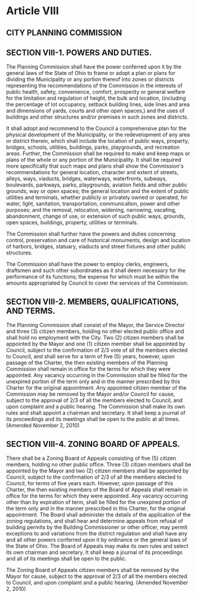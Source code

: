 
Article VIII
============

CITY PLANNING COMMISSION
------------------------

SECTION VIII-1.  POWERS AND DUTIES.
-----------------------------------

The Planning Commission shall have the power conferred upon it by the general laws of the State of Ohio to frame or adopt a plan or plans for dividing the Municipality or any portion thereof into zones or districts representing the recommendations of the Commission in the interests of public health, safety, convenience, comfort, prosperity or general welfare for the limitation and regulation of height, the bulk and location, (including the percentage of lot occupancy, setback building lines, side lines and area and dimensions of yards, courts and other open spaces,) and the uses of buildings and other structures and/or premises in such zones and districts.

It shall adopt and recommend to the Council a comprehensive plan for the physical development of the Municipality, or the redevelopment of any area or district therein, which shall include the location of public ways, property, bridges, schools, utilities, buildings, parks, playgrounds, and recreation areas.
Further, the Commission shall be required to make and keep maps or plans of the whole or any portion of the Municipality.  It shall be required more specifically that such maps and plans shall show the Commission's recommendations for general location, character and extent of streets, alleys, ways, viaducts, bridges, waterways, waterfronts, subways, boulevards, parkways, parks, playgrounds, aviation fields and other public grounds, way or open spaces; the general location and the extent of public utilities and terminals, whether publicly or privately owned or operated, for water, light, sanitation, transportation, communication, power and other purposes; and the removal, relocation, widening, narrowing, vacating, abandonment, change of use, or extension of such public ways, grounds, open spaces, buildings, property, utilities or terminals.

The Commission shall further have the powers and duties concerning control, preservation and care of historical monuments, design and location of harbors, bridges, statuary, viaducts and street fixtures and other public structures.

The Commission shall have the power to employ clerks, engineers, draftsmen and such other subordinates as it shall deem necessary for the performance of its functions; the expense for which must be within the amounts appropriated by Council to cover the services of the Commission.

SECTION VIII-2.  MEMBERS, QUALIFICATIONS, AND TERMS.
----------------------------------------------------

The Planning Commission shall consist of the Mayor, the Service Director and three (3) citizen members, holding no other elected public office and shall hold no employment with the City.  Two (2) citizen members shall be appointed by the Mayor and one (1) citizen member shall be appointed by Council, subject to the confirmation of 2/3 vote of all the members elected to Council, and shall serve for a term of five (5) years, however, upon passage of the Charter, the then existing members of the Planning Commission shall remain in office for the terms for which they were appointed.  Any vacancy occurring in the Commission shall be filled for the unexpired portion of the term only and in the manner prescribed by this Charter for the original appointment.  Any appointed citizen member of the Commission may be removed by the Mayor and/or Council for cause, subject to the approval of 2/3 of all the members elected to Council, and upon complaint and a public hearing.  The Commission shall make its own rules and shall appoint a chairman and secretary.  It shall keep a journal of its proceedings and its meetings shall be open to the public at all times.
(Amended November 2, 2010)

SECTION VIII-4.  ZONING BOARD OF APPEALS.
-----------------------------------------

There shall be a Zoning Board of Appeals consisting of five (5) citizen members, holding no other public office.  Three (3) citizen members shall be appointed by the Mayor and two (2) citizen members shall be appointed by Council, subject to the confirmation of 2/3 of all the members elected to Council, for terms of five years each.  However, upon passage of this Charter, the then existing members of the Board of Appeals shall remain in office for the terms for which they were appointed.  Any vacancy occurring other than by expiration of term, shall be filled for the unexpired portion of the term only and in the manner prescribed in this Charter, for the original appointment.  The Board shall administer the details of the application of the zoning regulations, and shall hear and determine appeals from refusal of building permits by the Building Commissioner or other officer, may permit exceptions to and variations from the district regulation and shall have any and all other powers conferred upon it by ordinance or the general laws of the State of Ohio.  The Board of Appeals may make its own rules and select its own chairman and secretary.  It shall keep a journal of its proceedings and all of its meetings shall be open to the public.

The Zoning Board of Appeals citizen members shall be removed by the Mayor for cause, subject to the approval of 2/3 of all the members elected to Council, and upon complaint and a public hearing. 
(Amended November 2, 2010)
